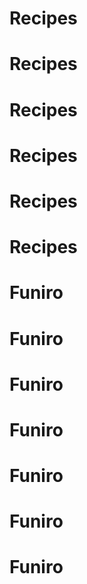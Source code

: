 # Recipes
# Recipes
# Recipes
# Recipes
# Recipes
# Recipes
# Funiro
# Funiro
# Funiro
# Funiro
# Funiro
# Funiro
# Funiro
